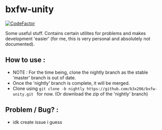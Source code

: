 # bxfw-unity

[![CodeFactor](https://www.codefactor.io/repository/github/b3x206/bxfw-unity/badge)](https://www.codefactor.io/repository/github/b3x206/bxfw-unity)

Some useful stuff.
Contains certain utilites for problems and makes development 'easier' (for me, this is very personal and absolutely not documented).

## How to use : 
* NOTE : For the time being, clone the nightly branch as the stable 'master' branch is out of date.
* Once the 'nightly' branch is complete, it will be merged.
* Clone using ```git clone -b nightly https://github.com/b3x206/bxfw-unity.git ``` for now. (Or download the zip of the 'nightly' branch)

## Problem / Bug? :
* idk create issue i guess